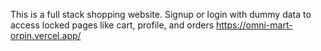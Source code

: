This is a full stack shopping website. Signup or login with dummy data to access locked pages like cart, profile, and orders
https://omni-mart-orpin.vercel.app/
